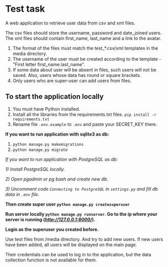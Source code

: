# Test task
A web application to retrieve user data from csv and xml files.

The csv files should store the username, password and date_joined users. The xml files should contain first_name, last_name and a link to the avatar. 
1) The format of the files must match the test_*.csv/xml templates in the media directory.
2) The username of the user must be created according to the template - "First letter first_name.last_name".
3) If some data about user will be absent in files, such users will not be saved. Also, users whose data has round or square brackets. 
4) Only users who are super-user can add users from files. 

## To start the application locally

1) You must have Python installed.
2) Install all the libraries from the requirements.txt files.
`pip install -r requirements.txt`
3) Rename file `.env.example` to `.env` and paste your SECRET_KEY there.

**If you want to run application with sqlite3 as db:**

1) `python manage.py makemigrations`
2) `python manage.py migrate`

*If you want to run application with PostgreSQL as db:*

*1) Install PostgreSQL locally.*

*2) Open pgadmin or pg bash and create new db.*

*3) Uncomment code `Connecting to PostgreSQL` in `settings.py` and fill db data in `.env` file.*


**Then create super user `python manage.py createsuperuser`**

**Run server locally `python manage.py runserver`. Go to the ip where your server is running (*http://127.0.0.1:8000/*).**

**Login as the superuser you created before.**

Use test files from /media directory. And try to add new users. If new users have been added, all users will be displayed on the main page. 

Their credentials can be used to log in to the application, but the data collection function is not available for them. 